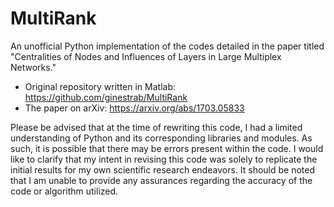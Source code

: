# MultiRank

An unofficial Python implementation of the codes detailed in the paper titled "Centralities of Nodes and Influences of Layers in Large Multiplex Networks."

- Original repository written in Matlab: <https://github.com/ginestrab/MultiRank>
- The paper on arXiv: <https://arxiv.org/abs/1703.05833>

Please be advised that at the time of rewriting this code, I had a limited understanding of Python and its corresponding libraries and modules. As such, it is possible that there may be errors present within the code. I would like to clarify that my intent in revising this code was solely to replicate the initial results for my own scientific research endeavors. It should be noted that I am unable to provide any assurances regarding the accuracy of the code or algorithm utilized.
